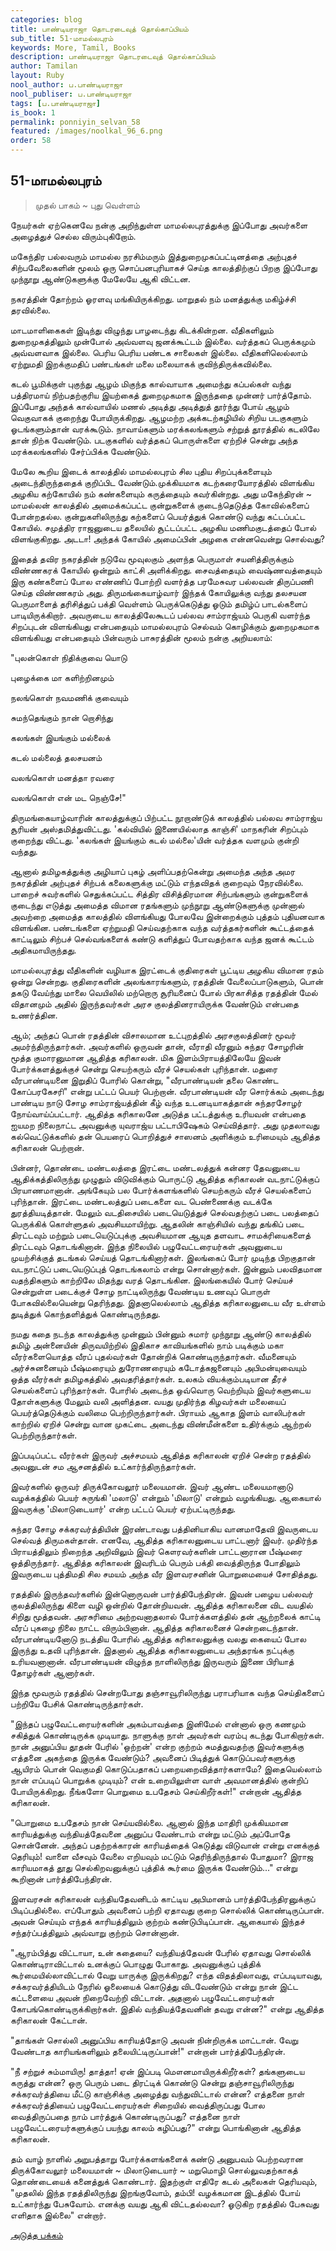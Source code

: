```yaml
---
categories: blog
title: பாண்டியராஜா தொடரடைவுத் தொல்காப்பியம்
sub_title: 51-மாமல்லபுரம்
keywords: More, Tamil, Books
description: பாண்டியராஜா தொடரடைவுத் தொல்காப்பியம்
author: Tamilan
layout: Ruby
nool_author: ப.பாண்டியராஜா
nool_publiser: ப.பாண்டியராஜா
tags: [ப.பாண்டியராஜா]
is_book: 1
permalink: ponniyin_selvan_58
featured: /images/noolkal_96_6.png
order: 58
---
```



## 51-மாமல்லபுரம்

> முதல் பாகம் ~ புது வெள்ளம்

நேயர்கள் ஏற்கெனவே நன்கு அறிந்துள்ள மாமல்லபுரத்துக்கு இப்போது அவர்களை அழைத்துச் செல்ல விரும்புகிறோம்.

மகேந்திர பல்லவரும் மாமல்ல நரசிம்மரும் இத்துறைமுகப்பட்டினத்தை அற்புதச் சிற்பவேலைகளின் மூலம் ஒரு சொப்பனபுரியாகச் செய்த காலத்திற்குப் பிறகு இப்போது முந்நூறு ஆண்டுகளுக்கு மேலேயே ஆகி விட்டன.

நகரத்தின் தோற்றம் ஓரளவு மங்கியிருக்கிறது. மாறுதல் நம் மனத்துக்கு மகிழ்ச்சி தரவில்லை.

மாடமாளிகைகள் இடிந்து விழுந்து பாழடைந்து கிடக்கின்றன. வீதிகளிலும் துறைமுகத்திலும் முன்போல் அவ்வளவு ஜனக்கூட்டம் இல்லை. வர்த்தகப் பெருக்கமும் அவ்வளவாக இல்லை. பெரிய பெரிய பண்டக சாலைகள் இல்லை. வீதிகளிலெல்லாம் ஏற்றுமதி இறக்குமதிப் பண்டங்கள் மலை மலையாகக் குவிந்திருக்கவில்லை.

கடல் பூமிக்குள் புகுந்து ஆழம் மிகுந்த கால்வாயாக அமைந்து கப்பல்கள் வந்து பத்திரமாய் நிற்பதற்குரிய இயற்கைத் துறைமுகமாக இருந்ததை முன்னர் பார்த்தோம். இப்போது அந்தக் கால்வாயில் மணல் அடித்து அடித்துத் தூர்ந்து போய் ஆழம் வெகுவாகக் குறைந்து போயிருக்கிறது. ஆழமற்ற அக்கடற்கழியில் சிறிய படகுகளும் ஓடங்களும்தான் வரக்கூடும். நாவாய்களும் மரக்கலங்களும் சற்றுத் தூரத்தில் கடலிலே தான் நிற்க வேண்டும். படகுகளில் வர்த்தகப் பொருள்களை ஏற்றிச் சென்று அந்த மரக்கலங்களில் சேர்ப்பிக்க வேண்டும்.

மேலே கூறிய இடைக் காலத்தில் மாமல்லபுரம் சில புதிய சிறப்புக்களையும் அடைந்திருந்ததைக் குறிப்பிட வேண்டும்.முக்கியமாக கடற்கரையோரத்தில் விளங்கிய அழகிய கற்கோயில் நம் கண்களையும் கருத்தையும் கவர்கின்றது. அது மகேந்திரன் ~ மாமல்லன் காலத்தில் அமைக்கப்பட்ட குன்றுகளைக் குடைந்தெடுத்த கோவில்களைப் போன்றதல்ல. குன்றுகளிலிருந்து கற்களைப் பெயர்த்துக் கொண்டு வந்து கட்டப்பட்ட கோயில். சமுத்திர ராஜனுடைய தலையில் சூட்டப்பட்ட அழகிய மணிமகுடத்தைப் போல் விளங்குகிறது. அடடா! அந்தக் கோயில் அமைப்பின் அழகை என்னவென்று சொல்வது?

இதைத் தவிர நகரத்தின் நடுவே மூவுலகும் அளந்த பெருமாள் சயனித்திருக்கும் விண்ணகரக் கோயில் ஒன்றும் காட்சி அளிக்கிறது. சைவத்தையும் வைஷ்ணவத்தையும் இரு கண்களைப் போல எண்ணிப் போற்றி வளர்த்த பரமேசுவர பல்லவன் திருப்பணி செய்த விண்ணகரம் அது. திருமங்கையாழ்வார் இந்தக் கோயிலுக்கு வந்து தலசயன பெருமாளைத் தரிசித்துப் பக்தி வெள்ளம் பெருக்கெடுத்து ஓடும் தமிழ்ப் பாடல்களைப் பாடியிருக்கிறார். அவருடைய காலத்திலேகூடப் பல்லவ சாம்ராஜ்யம் பெருகி வளர்ந்த சிறப்புடன் விளங்கியது என்பதையும் மாமல்லபுரம் செல்வம் கொழிக்கும் துறைமுகமாக விளங்கியது என்பதையும் பின்வரும் பாசுரத்தின் மூலம் நன்கு அறியலாம்:

"புலன்கொள் நிதிக்குவை யொடு

புழைக்கை மா களிற்றினமும்

நலங்கொள் நவமணிக் குவையும்

சுமந்தெங்கும் நான் றொசிந்து

கலங்கள் இயங்கும் மல்லைக்

கடல் மல்லைத் தலசயனம்

வலங்கொள் மனத்தா ரவரை

வலங்கொள் என் மட நெஞ்சே!"

திருமங்கையாழ்வாரின் காலத்துக்குப் பிற்பட்ட நூறாண்டுக் காலத்தில் பல்லவ சாம்ராஜ்ய சூரியன் அஸ்தமித்துவிட்டது. 'கல்வியில் இணையில்லாத காஞ்சி' மாநகரின் சிறப்பும் குறைந்து விட்டது. 'கலங்கள் இயங்கும் கடல் மல்லை'யின் வர்த்தக வளமும் குன்றி வந்தது.

ஆனால் தமிழகத்துக்கு அழியாப் புகழ் அளிப்பதற்கென்று அமைந்த அந்த அமர நகரத்தின் அற்புதச் சிற்பக் கலைகளுக்கு மட்டும் எந்தவிதக் குறைவும் நேரவில்லை. பாறைச் சுவர்களில் செதுக்கப்பட்ட சித்திர விசித்திரமான சிற்பங்களும் குன்றுகளைக் குடைந்து எடுத்து அமைத்த விமான ரதங்களும் முந்நூறு ஆண்டுகளுக்கு முன்னால் அவற்றை அமைத்த காலத்தில் விளங்கியது போலவே இன்றைக்கும் புத்தம் புதியனவாக விளங்கின. பண்டங்களை ஏற்றுமதி செய்வதற்காக வந்த வர்த்தகர்களின் கூட்டத்தைக் காட்டிலும் சிற்பச் செல்வங்களைக் கண்டு களித்துப் போவதற்காக வந்த ஜனக் கூட்டம் அதிகமாயிருந்தது.

மாமல்லபுரத்து வீதிகளின் வழியாக இரட்டைக் குதிரைகள் பூட்டிய அழகிய விமான ரதம் ஒன்று சென்றது. குதிரைகளின் அலங்காரங்களும், ரதத்தின் வேலைப்பாடுகளும், பொன் தகடு வேய்ந்து மாலை வெயிலில் மற்றொரு சூரியனைப் போல் பிரகாசித்த ரதத்தின் மேல் விதானமும் அதில் இருந்தவர்கள் அரச குலத்தினராயிருக்க வேண்டும் என்பதை உணர்த்தின.

ஆம்; அந்தப் பொன் ரதத்தின் விசாலமான உட்புறத்தில் அரசகுலத்தினர் மூவர் அமர்ந்திருந்தார்கள். அவர்களில் ஒருவன் தான், வீராதி வீரனும் சுந்தர சோழரின் மூத்த குமாரனுமான ஆதித்த கரிகாலன். மிக இளம்பிராயத்திலேயே இவன் போர்க்களத்துக்குச் சென்று செயற்கரும் வீரச் செயல்கள் புரிந்தான். மதுரை வீரபாண்டியனை இறுதிப் போரில் கொன்று, "வீரபாண்டியன் தலை கொண்ட கோப்பரகேசரி" என்று பட்டப் பெயர் பெற்றான். வீரபாண்டியன் வீர சொர்க்கம் அடைந்து பாண்டிய நாடு சோழ சாம்ராஜ்யத்தின் கீழ் வந்த உடனடியாகத்தான் சுந்தரசோழர் நோய்வாய்ப்பட்டார். ஆதித்த கரிகாலனே அடுத்த பட்டத்துக்கு உரியவன் என்பதை ஐயமற நிலைநாட்ட அவனுக்கு யுவராஜ்ய பட்டாபிஷேகம் செய்வித்தார். அது முதலாவது கல்வெட்டுக்களில் தன் பெயரைப் பொறித்துச் சாஸனம் அளிக்கும் உரிமையும் ஆதித்த கரிகாலன் பெற்றான்.

பின்னர், தொண்டை மண்டலத்தை இரட்டை மண்டலத்துக் கன்னர தேவனுடைய ஆதிக்கத்திலிருந்து முழுதும் விடுவிக்கும் பொருட்டு ஆதித்த கரிகாலன் வடநாட்டுக்குப் பிரயாணமானான். அங்கேயும் பல போர்க்களங்களில் செயற்கரும் வீரச் செயல்களைப் புரிந்தான். இரட்டை மண்டலத்துப் படைகளை வட பெண்ணைக்கு வடக்கே துரத்தியடித்தான். மேலும் வடதிசையில் படையெடுத்துச் செல்வதற்குப் படை பலத்தைப் பெருக்கிக் கொள்ளுதல் அவசியமாயிற்று. ஆதலின் காஞ்சியில் வந்து தங்கிப் படை திரட்டவும் மற்றும் படையெடுப்புக்கு அவசியமான ஆயுத தளவாட சாமக்ரியைகளைத் திரட்டவும் தொடங்கினான். இந்த நிலையில் பழுவேட்டரையர்கள் அவனுடைய முயற்சிக்குத் தடங்கல் செய்யத் தொடங்கினார்கள். இலங்கைப் போர் முடிந்த பிறகுதான் வடநாட்டுப் படையெடுப்புத் தொடங்கலாம் என்று சொன்னார்கள். இன்னும் பலவிதமான வதந்திகளும் காற்றிலே மிதந்து வரத் தொடங்கின. இலங்கையில் போர் செய்யச் சென்றுள்ள படைக்குச் சோழ நாட்டிலிருந்து வேண்டிய உணவுப் பொருள் போகவில்லையென்று தெரிந்தது. இதனாலெல்லாம் ஆதித்த கரிகாலனுடைய வீர உள்ளம் துடித்துக் கொந்தளித்துக் கொண்டிருந்தது.

நமது கதை நடந்த காலத்துக்கு முன்னும் பின்னும் சுமார் முந்நூறு ஆண்டு காலத்தில் தமிழ் அன்னையின் திருவயிற்றில் இதிகாச காவியங்களில் நாம் படிக்கும் மகா வீரர்களையொத்த வீரப் புதல்வர்கள் தோன்றிக் கொண்டிருந்தார்கள். வீமனையும் அர்ச்சுனனையும் பீஷ்மரையும் துரோணரையும் கடோத்கஜனையும் அபிமன்யுவையும் ஒத்த வீரர்கள் தமிழகத்தில் அவதரித்தார்கள். உலகம் வியக்கும்படியான தீரச் செயல்களைப் புரிந்தார்கள். போரில் அடைந்த ஒவ்வொரு வெற்றியும் இவர்களுடைய தோள்களுக்கு மேலும் வலி அளித்தன. வயது முதிர்ந்த கிழவர்கள் மலையைப் பெயர்த்தெடுக்கும் வலிமை பெற்றிருந்தார்கள். பிராயம் ஆகாத இளம் வாலிபர்கள் காற்றில் ஏறிச் சென்று வான முகட்டை அடைந்து விண்மீன்களை உதிர்க்கும் ஆற்றல் பெற்றிருந்தார்கள்.

இப்படிப்பட்ட வீரர்கள் இருவர் அச்சமயம் ஆதித்த கரிகாலன் ஏறிச் சென்ற ரதத்தில் அவனுடன் சம ஆசனத்தில் உட்கார்ந்திருந்தார்கள்.

இவர்களில் ஒருவர் திருக்கோவலூர் மலையமான். இவர் ஆண்ட மலையமானாடு வழக்கத்தில் பெயர் சுருங்கி 'மலாடு' என்றும் 'மிலாடு' என்றும் வழங்கியது. ஆகையால் இவருக்கு 'மிலாடுடையார்' என்ற பட்டப் பெயர் ஏற்பட்டிருந்தது.

சுந்தர சோழ சக்கரவர்த்தியின் இரண்டாவது பத்தினியாகிய வானமாதேவி இவருடைய செல்வத் திருமகள்தான். எனவே, ஆதித்த கரிகாலனுடைய பாட்டனார் இவர். முதிர்ந்த பிராயத்திலும் நிறைந்த அறிவிலும் இவர் கௌரவர்களின் பாட்டனாரான பீஷ்மரை ஒத்திருந்தார். ஆதித்த கரிகாலன் இவரிடம் பெரும் பக்தி வைத்திருந்த போதிலும் இவருடைய புத்திமதி சில சமயம் அந்த வீர இளவரசனின் பொறுமையைச் சோதித்தது.

ரதத்தில் இருந்தவர்களில் இன்னொருவன் பார்த்திபேந்திரன். இவன் பழைய பல்லவர் குலத்திலிருந்து கிளை வழி ஒன்றில் தோன்றியவன். ஆதித்த கரிகாலனை விட வயதில் சிறிது மூத்தவன். அரசுரிமை அற்றவனாதலால் போர்க்களத்தில் தன் ஆற்றலைக் காட்டி வீரப் புகழை நிலை நாட்ட விரும்பினான். ஆதித்த கரிகாலனைச் சென்றடைந்தான். வீரபாண்டியனோடு நடத்திய போரில் ஆதித்த கரிகாலனுக்கு வலது கையைப் போல இருந்து உதவி புரிந்தான். இதனால் ஆதித்த கரிகாலனுடைய அந்தரங்க நட்புக்கு உரியவனானான். வீரபாண்டியன் விழுந்த நாளிலிருந்து இருவரும் இணை பிரியாத் தோழர்கள் ஆனார்கள்.

இந்த மூவரும் ரதத்தில் சென்றபோது தஞ்சாவூரிலிருந்து பராபரியாக வந்த செய்திகளைப் பற்றியே பேசிக் கொண்டிருந்தார்கள்.

"இந்தப் பழுவேட்டரையர்களின் அகம்பாவத்தை இனிமேல் என்னால் ஒரு கணமும் சகித்துக் கொண்டிருக்க முடியாது. நாளுக்கு நாள் அவர்கள் வரம்பு கடந்து போகிறார்கள். நான் அனுப்பிய தூதன் பேரில் 'ஒற்றன்' என்ற குற்றம் சுமத்துவதற்கு இவர்களுக்கு எத்தனை அகந்தை இருக்க வேண்டும்? அவனைப் பிடித்துக் கொடுப்பவர்களுக்கு ஆயிரம் பொன் வெகுமதி கொடுப்பதாகப் பறையறைவித்தார்களாமே? இதையெல்லாம் நான் எப்படிப் பொறுக்க முடியும்? என் உறையிலுள்ள வாள் அவமானத்தில் குன்றிப் போயிருக்கிறது. நீங்களோ பொறுமை உபதேசம் செய்கிறீர்கள்!" என்றான் ஆதித்த கரிகாலன்.

"பொறுமை உபதேசம் நான் செய்யவில்லை. ஆனால் இந்த மாதிரி முக்கியமான காரியத்துக்கு வந்தியத்தேவனை அனுப்ப வேண்டாம் என்று மட்டும் அப்போதே சொன்னேன். அந்தப் பதற்றக்காரன் காரியத்தைக் கெடுத்து விடுவான் என்று எனக்குத் தெரியும்! வாளை வீசவும் வேலை எறியவும் மட்டும் தெரிந்திருந்தால் போதுமா? இராஜ காரியமாகத் தூது செல்கிறவனுக்குப் புத்திக் கூர்மை இருக்க வேண்டும்..." என்று கூறினான் பார்த்திபேந்திரன்.

இளவரசன் கரிகாலன் வந்தியதேவனிடம் காட்டிய அபிமானம் பார்த்திபேந்திரனுக்குப் பிடிப்பதில்லை. எப்போதும் அவனைப் பற்றி ஏதாவது குறை சொல்லிக் கொண்டிருப்பான். அவன் செய்யும் எந்தக் காரியத்திலும் குற்றம் கண்டுபிடிப்பான். ஆகையால் இந்தச் சந்தர்ப்பத்திலும் அவ்வாறு குற்றம் சொன்னான்.

"ஆரம்பித்து விட்டாயா, உன் கதையை? வந்தியத்தேவன் பேரில் ஏதாவது சொல்லிக் கொண்டிராவிட்டால் உனக்குப் பொழுது போகாது. அவனுக்குப் புத்திக் கூர்மையில்லாவிட்டால் வேறு யாருக்கு இருக்கிறது? எந்த விதத்திலாவது, எப்படியாவது, சக்கரவர்த்தியிடம் நேரில் ஓலையைக் கொடுத்து விடவேண்டும் என்று நான் இட்ட கட்டளையை அவன் நிறைவேற்றி விட்டான். அதனால் பழுவேட்டரையர்கள் கோபங்கொண்டிருக்கிறார்கள். இதில் வந்தியத்தேவனின் தவறு என்ன?" என்று ஆதித்த கரிகாலன் கேட்டான்.

"தாங்கள் சொல்லி அனுப்பிய காரியத்தோடு அவன் நின்றிருக்க மாட்டான். வேறு வேண்டாத காரியங்களிலும் தலையிட்டிருப்பான்!" என்றான் பார்த்திபேந்திரன்.

"நீ சற்றுச் சும்மாயிரு! தாத்தா! ஏன் இப்படி மௌனமாயிருக்கிறீர்கள்? தங்களுடைய கருத்து என்ன? ஒரு பெரும் படை திரட்டிக் கொண்டு சென்று தஞ்சாவூரிலிருந்து சக்கரவர்த்தியை மீட்டு காஞ்சிக்கு அழைத்து வந்துவிட்டால் என்ன? எத்தனை நாள் சக்கரவர்த்தியைப் பழுவேட்டரையர்கள் சிறையில் வைத்திருப்பது போல வைத்திருப்பதை நாம் பார்த்துக் கொண்டிருப்பது? எத்தனை நாள் பழுவேட்டரையர்களுக்குப் பயந்து காலம் கழிப்பது?" என்று பொங்கினான் ஆதித்த கரிகாலன்.

தம் வாழ் நாளில் அறுபத்தாறு போர்க்களங்களைக் கண்டு அனுபவம் பெற்றவரான திருக்கோவலூர் மலையமான் ~ மிலாடுடையார் ~ மறுமொழி சொல்லுவதற்காகத் தொண்டையைக் கனைத்துக் கொண்டார். இதற்குள் எதிரே கடல் அலைகள் தெரியவும், "முதலில் இந்த ரதத்திலிருந்து இறங்குவோம், தம்பி! வழக்கமான இடத்தில் போய் உட்கார்ந்து பேசுவோம். எனக்கு வயது ஆகி விட்டதல்லவா? ஓடுகிற ரதத்தில் பேசுவது எளிதாக இல்லை" என்றார்.

[அடுத்த பக்கம்](ponniyin_selvan_59)